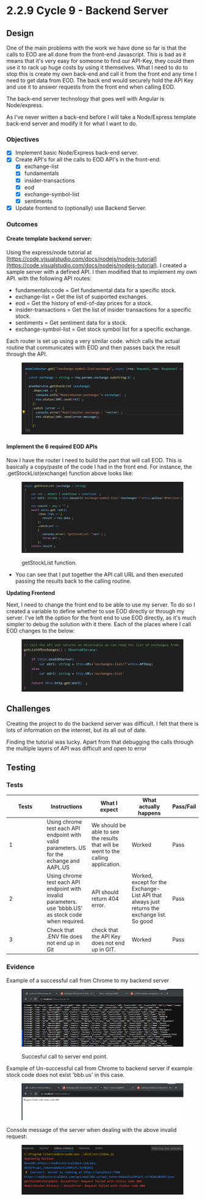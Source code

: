 # 2.2.9 Cycle 9 - Backend Server

## Design

One of the main problems with the work we have done so far is that the calls to EOD are all done from the front-end Javascript. This is bad as it means that it's very easy for someone to find our API-Key, they could then use it to rack up huge costs by using it themselves. What I need to do to stop this is create my own back-end and call it from the front end any time I need to get data from EOD. The back end would securely hold the API Key and use it to answer requests from the front end when calling EOD.&#x20;

The back-end server technology that goes well with Angular is Node/express.

As I've never written a back-end before I will take a Node/Express template back-end server and modify it for what I want to do.

### Objectives

* [x] Implement basic Node/Express back-end server.
* [x] Create API's for all the calls to EOD API's in the front-end.
  * [x] exchange-list
  * [x] fundamentals
  * [x] insider-transactions
  * [x] eod&#x20;
  * [x] exchange-symbol-list
  * [x] sentiments
* [x] Update frontend to (optionally) use Backend Server.

### Outcomes

#### Create template backend server:

Using the express/node tutorial at [https://code.visualstudio.com/docs/nodejs/nodejs-tutorial](https://code.visualstudio.com/docs/nodejs/nodejs-tutorial). I created a sample server with a defined API. I then modified that to implement my own API. with the following API routes:

* fundamentals:code     = Get fundamental data for a specific stock.
* exchange-list     =  Get the list of supported exchanges.
* eod  = Get the history of end-of-day prices for a stock.  &#x20;
* insider-transactions = Get the list of insider transactions for a specific stock.
* sentiments = Get sentiment data for a stock.
* exchange-symbol-list = Get stock symbol list for a specific exchange.

Each router is set up using a very similar code. which calls the actual routine that communicates with EOD and then passes back the result through the API.

<figure><img src="../.gitbook/assets/image (2) (1) (1) (1) (1) (1) (1) (1) (1).png" alt=""><figcaption></figcaption></figure>

#### Implement the 6 required EOD APIs

Now I have the router I need to build the part that will call EOD. This is basically a copy/paste of the code I had in the front end. For instance, the .getStockList(exchange) function above looks like:

<figure><img src="../.gitbook/assets/image (1) (1) (1) (1) (1) (1) (1) (1) (1) (1) (1) (1).png" alt=""><figcaption><p>getStockList function.</p></figcaption></figure>

* You can see that I put together the API call URL and then executed passing the results back to the calling routine.

**Updating Frontend**

Next, I need to change the front end to be able to use my server. To do so I created a variable to define whether to use EOD directly or through my server. I've left the option for the front end to use EOD directly, as it's much simpler to debug the solution with it there. Each of the places where I call EOD changes to the below:

<figure><img src="../.gitbook/assets/image (22).png" alt=""><figcaption></figcaption></figure>

## Challenges

Creating the project to do the backend server was difficult. I felt that there is lots of information on the internet, but its all out of date.

Finding the tutorial was lucky. Apart from that debugging the calls through the multiple layers of API was difficult and open to error

## Testing



### Tests

<table><thead><tr><th width="85">Tests</th><th>Instructions</th><th>What I expect</th><th>What actually happens</th><th>Pass/Fail</th></tr></thead><tbody><tr><td>1</td><td>Using chrome test  each API endpoint  with valid parameters. US for the echange and AAPL.US</td><td>We should be able to see the results that will be went to the calling application.</td><td>Worked</td><td>Pass</td></tr><tr><td>2</td><td>Using chrome test each API endpoint with invalid parameters. use 'bbbb.US' as stock code when required.</td><td>API should return 404 error.</td><td>Worked, except for the Exchange-List API that always just returns the exchange list. So good</td><td>Pass</td></tr><tr><td>3</td><td>Check that .ENV file does not end up in Git</td><td>check that the API Key does not end up in GIT.</td><td>Worked</td><td>Pass</td></tr></tbody></table>

### Evidence

Example of a successful call from Chrome to my backend server

<figure><img src="../.gitbook/assets/image (5) (1).png" alt=""><figcaption><p>Succesful call to server end point.</p></figcaption></figure>

Example of Un-successful call from Chrome to backend server if example stock code does not exist 'bbb.us' in this case.

<figure><img src="../.gitbook/assets/image (1) (1) (1) (1) (1) (1) (1) (1) (1) (1) (1).png" alt=""><figcaption></figcaption></figure>

Console message of the server when dealing with the above invalid request:

<figure><img src="../.gitbook/assets/image (23).png" alt=""><figcaption></figcaption></figure>
